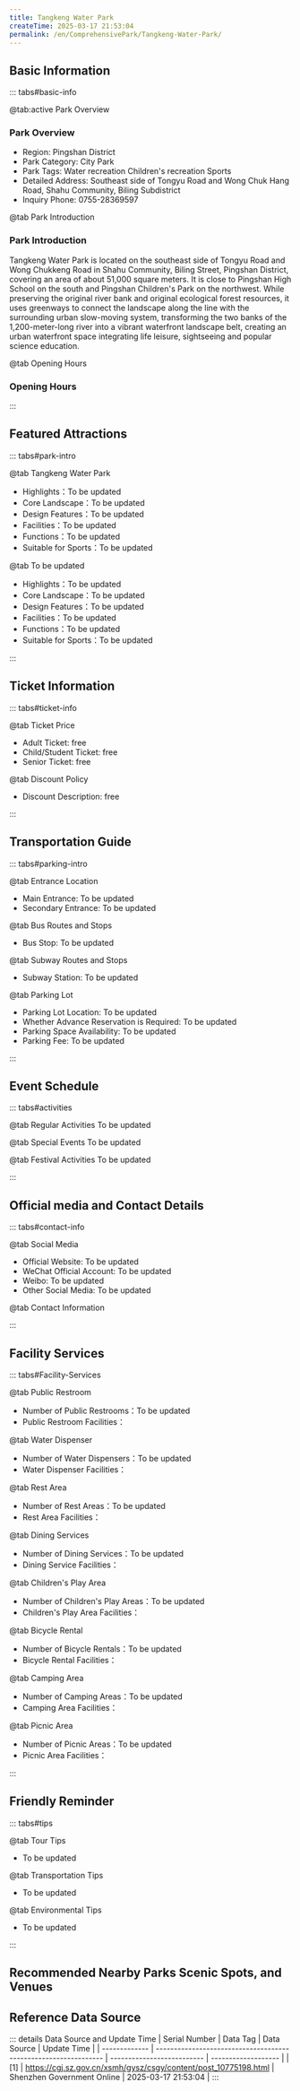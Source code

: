 ```yaml
---
title: Tangkeng Water Park
createTime: 2025-03-17 21:53:04
permalink: /en/ComprehensivePark/Tangkeng-Water-Park/
---
```



<script setup>
import ImageSwiper from '/.vuepress/theme/components/ImageSwiper.vue'
// 轮播图数据
const swiperItems = [
    {
                link: 'https://cgj.sz.gov.cn/img/4/4005/4005938/10775198.jpg',
                title: 'Tangkeng Water Park',
                description: '',
                author: 'Shenzhen Government Online',
                date: '2025/03/17'
                },
  {
                link: 'https://cgj.sz.gov.cn/img/4/4005/4005938/10775198.jpg',
                title: 'Tangkeng Water Park',
                description: '',
                author: 'Shenzhen Government Online',
                date: '2025/03/17'
                }
]
// 配置项
const swiperConfig = {
  height: 500,
  showInfo: true
}
</script>
<!-- 轮播图组件 -->
<ImageSwiper :items="swiperItems" :config="swiperConfig" />



## Basic Information

::: tabs#basic-info

@tab:active Park Overview
### Park Overview
- Region: Pingshan District
- Park Category: City Park
- Park Tags: Water recreation Children's recreation Sports
- Detailed Address: Southeast side of Tongyu Road and Wong Chuk Hang Road, Shahu Community, Biling Subdistrict
- Inquiry Phone: 0755-28369597

@tab Park Introduction
### Park Introduction
 Tangkeng Water Park is located on the southeast side of Tongyu Road and Wong Chukkeng Road in Shahu Community, Biling Street, Pingshan District, covering an area of about 51,000 square meters. It is close to Pingshan High School on the south and Pingshan Children's Park on the northwest. While preserving the original river bank and original ecological forest resources, it uses greenways to connect the landscape along the line with the surrounding urban slow-moving system, transforming the two banks of the 1,200-meter-long river into a vibrant waterfront landscape belt, creating an urban waterfront space integrating life leisure, sightseeing and popular science education.

@tab Opening Hours
### Opening Hours


:::

## Featured Attractions

::: tabs#park-intro

@tab Tangkeng Water Park
<ImageCard
image="https://cgj.sz.gov.cn/images/index20230710_1.png"
    title="Tangkeng Water Park"
    description="The 1,200-meter-long viewing river and the greenways along the way allow people to appreciate the tranquility of the original forest resources and the river; the hammocks, swings and lounge chairs under the lychee forest meet the needs of citizens to rest and enjoy a good time when visiting the park; multiple sets of fitness equipment meet the needs of citizens to strengthen their bodies when visiting the park; the winding river allows children to enjoy the joy of children's time while watching fish."
    date=""
    author="Shenzhen Government Online"
/>


- Highlights：To be updated
- Core Landscape：To be updated
- Design Features：To be updated
- Facilities：To be updated
- Functions：To be updated
- Suitable for Sports：To be updated

@tab To be updated
<ImageCard
image="https://cgj.sz.gov.cn/images/index20230710_1.png"
    title="Tangkeng Water Park"
    description="The 1,200-meter-long viewing river and the greenways along the way allow people to appreciate the tranquility of the original forest resources and the river; the hammocks, swings and lounge chairs under the lychee forest meet the needs of citizens to rest and enjoy a good time when visiting the park; multiple sets of fitness equipment meet the needs of citizens to strengthen their bodies when visiting the park; the winding river allows children to enjoy the joy of children's time while watching fish."
    date=""
    author="Shenzhen Government Online"
/>


- Highlights：To be updated
- Core Landscape：To be updated
- Design Features：To be updated
- Facilities：To be updated
- Functions：To be updated
- Suitable for Sports：To be updated

:::

## Ticket Information

::: tabs#ticket-info

@tab Ticket Price
- Adult Ticket: free
- Child/Student Ticket: free
- Senior Ticket: free

@tab Discount Policy
- Discount Description: free

:::

## Transportation Guide

::: tabs#parking-intro

@tab Entrance Location
- Main Entrance: To be updated
- Secondary Entrance: To be updated

@tab Bus Routes and Stops
- Bus Stop: To be updated

@tab Subway Routes and Stops
- Subway Station: To be updated

@tab Parking Lot
- Parking Lot Location: To be updated
- Whether Advance Reservation is Required: To be updated
- Parking Space Availability: To be updated
- Parking Fee: To be updated

:::

## Event Schedule

::: tabs#activities

@tab Regular Activities
To be updated

@tab Special Events
To be updated

@tab Festival Activities
To be updated

:::

## Official media and Contact Details

::: tabs#contact-info

@tab Social Media
- Official Website: To be updated
- WeChat Official Account: To be updated
- Weibo: To be updated
- Other Social Media: To be updated

@tab Contact Information

:::

## Facility Services

::: tabs#Facility-Services

@tab Public Restroom
- Number of Public Restrooms：To be updated
- Public Restroom Facilities：

@tab Water Dispenser
- Number of Water Dispensers：To be updated
- Water Dispenser Facilities：

@tab Rest Area
- Number of Rest Areas：To be updated
- Rest Area Facilities：

@tab Dining Services
- Number of Dining Services：To be updated
- Dining Service Facilities：

@tab Children's Play Area
- Number of Children's Play Areas：To be updated
- Children's Play Area Facilities：

@tab Bicycle Rental
- Number of Bicycle Rentals：To be updated
- Bicycle Rental Facilities：

@tab Camping Area
- Number of Camping Areas：To be updated
- Camping Area Facilities：

@tab Picnic Area
- Number of Picnic Areas：To be updated
- Picnic Area Facilities：

:::

## Friendly Reminder

::: tabs#tips

@tab Tour Tips
- To be updated

@tab Transportation Tips
- To be updated

@tab Environmental Tips
- To be updated

:::

## Recommended Nearby Parks Scenic Spots, and Venues

<CardGrid>
  <ImageCard
        image="https://cgj.sz.gov.cn/img/4/4005/4005939/10775201.jpg"
        title="Hetang Landscape Park"
        description="Hetang Landscape Park in Dapeng New District covers an area of 23,000 square meters and has a lake area of 3,900 square meters. The park has the first audio lib"
        href="/en/ComprehensivePark/Hetang-Landscape-Park/"
        author="Shenzhen Government Online"
        date="2025/01/02"
      />
      <ImageCard
        image="https://cgj.sz.gov.cn/img/4/4005/4005939/10775201.jpg"
        title="Hetang Landscape Park"
        description="Hetang Landscape Park in Dapeng New District covers an area of 23,000 square meters and has a lake area of 3,900 square meters. The park has the first audio lib"
        href="/en/ComprehensivePark/Hetang-Landscape-Park/"
        author="Shenzhen Government Online"
        date="2025/01/02"
      />
    </CardGrid>


## Reference Data Source

::: details Data Source and Update Time
| Serial Number | Data Tag                                                        | Data Source                | Update Time         |
| ------------- | --------------------------------------------------------------- | -------------------------- | ------------------- |
| [1]           | https://cgj.sz.gov.cn/xsmh/gysz/csgy/content/post_10775198.html | Shenzhen Government Online | 2025-03-17 21:53:04 |
:::

